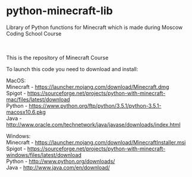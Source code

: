 # python-minecraft-lib
Library of Python functions for Minecraft which is made during Moscow Coding School Course

<br> <br>
This is the repository of Minecraft Course<br>

To launch this code you need to download and install: <br>

MacOS:<br>
Minecraft - https://launcher.mojang.com/download/Minecraft.dmg <br>
Spigot - https://sourceforge.net/projects/python-with-minecraft-mac/files/latest/download <br>
Python - https://www.python.org/ftp/python/3.5.1/python-3.5.1-macosx10.6.pkg <br>
Java - http://www.oracle.com/technetwork/java/javase/downloads/index.html <br>

Windows: <br>
Minecraft - https://launcher.mojang.com/download/MinecraftInstaller.msi <br>
Spigot - https://sourceforge.net/projects/python-with-minecraft-windows/files/latest/download <br>
Python - http://www.python.org/downloads/ <br>
Java - http://www.java.com/en/download/ <br>

